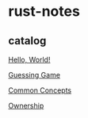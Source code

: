 # rust-notes

## catalog

[Hello, World!](https://github.com/LLLeon/rust-notes/blob/main/00.HelloWorld.md)

[Guessing Game](https://github.com/LLLeon/rust-notes/blob/main/01.GuessingGame.md)

[Common Concepts](https://github.com/LLLeon/rust-notes/blob/main/02.CommonConcepts.md)

[Ownership](https://github.com/LLLeon/rust-notes/blob/main/03.Ownership.md)

